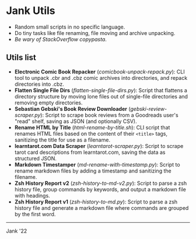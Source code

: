 # Jank Utils

- Random small scripts in no specific language.
- Do tiny tasks like file renaming, file moving and archive unpacking.
- *Be wary of StackOverflow copypasta*.

## Utils list

*   **Electronic Comic Book Repacker** (_comicbook-unpack-repack.py_): CLI tool to unpack .cbr and .cbz comic archives into directories, and repack directories into .cbz.
*   **Flatten Single File Dirs** (_flatten-single-file-dirs.py_): Script that flattens a directory structure by moving lone files out of single-file directories and removing empty directories.
*   **Sebastian Gebski's Book Review Downloader** (_gebski-review-scraper.py_): Script to scrape book reviews from a Goodreads user's "read" shelf, saving as JSON (and optionally CSV).
*   **Rename HTML by Title** (_html-rename-by-title.sh_): CLI script that renames HTML files based on the content of their `<title>` tags, sanitizing the title for use as a filename.
*   **learntarot.com Data Scraper** (_learntarot-scraper.py_): Script to scrape tarot card descriptions from learntarot.com, saving the data as structured JSON.
*   **Markdown Timestamper** (_md-rename-with-timestamp.py_): Script to rename markdown files by adding a timestamp and sanitizing the filename.
*   **Zsh History Report v2** (_zsh-history-to-md-v2.py_): Script to parse a zsh history file, group commands by keywords, and output a markdown file with headings.
*   **Zsh History Report v1** (_zsh-history-to-md.py_): Script to parse a zsh history file and generate a markdown file where commands are grouped by the first word.

---
Jank '22
